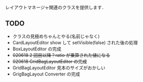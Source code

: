 レイアウトマネージャ関連のクラスを提供します．

## TODO

 * クラスの見極めちゃんとやる(名前じゃなく)
 * CardLayoutEditor show して setVisible(false) された後の処理
 * BoxLayoutEditor の完成
 * ~~020618 2 回目以降？ratio が乗算された値になる~~
 * ~~020618 GridBagLayoutEditor の完成~~
 * GridBagLayoutEditor 見本のサイズがおかしい
 * GrigBagLayout Converter の完成

